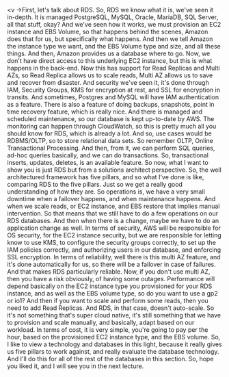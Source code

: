 
<v ->First, let's talk about RDS.</v>
So, RDS we know what it is, we've seen it in-depth.
It is managed PostgreSQL, MySQL,
Oracle, MariaDB, SQL Server, all that stuff, okay?
And we've seen how it works, we must provision
an EC2 instance and EBS Volume,
so that happens behind the scenes,
Amazon does that for us,
but specifically what happens.
And then we tell Amazon the instance type we want,
and the EBS Volume type and size, and all these things.
And then, Amazon provides us a database where to go.
Now, we don't have direct access
to this underlying EC2 instance,
but this is what happens in the back-end.
Now this has support for Read Replicas and Multi AZs,
so Read Replica allows us to scale reads,
Multi AZ allows us to save and recover from disaster.
And security we've seen it, it's done through IAM,
Security Groups, KMS for encryption at rest,
and SSL for encryption in transits.
And sometimes, Postgres and MySQL will have
IAM authentication as a feature.
There is also a feature of doing backups,
snapshots, point in time recovery feature,
which is really nice.
And there is managed and scheduled maintenance,
so our database is kept up-to-date by AWS.
The monitoring can happen through CloudWatch,
so this is pretty much all you should know
for RDS, which is already a lot.
And so, use cases would be RDBMS/OLTP,
so to store relational data sets.
So remember OLTP, Online Transactional Processing.
And then, from it, we can perform SQL queries,
ad-hoc queries basically, and we can do transactions.
So, transactional inserts, updates,
deletes, is an available feature.
So now, what I want to show you is just RDS
but from a solutions architect perspective.
So, the well architectured framework
has five pillars, and so what I've done is like,
comparing RDS to the five pillars.
Just so we get a really good understanding
of how they are.
So operations is, we have a very small downtime
when a failover happens, and when maintenance happens.
And when we scale reads, or EC2 instance,
and EBS restore that implies manual intervention.
So that means that we still have
to do a few operations on our RDS databases.
And then when there is a change,
maybe we have to do an application change as well.
In terms of security, AWS will be responsible
for OS security, for the EC2 instance security,
but we are responsible for letting know to use KMS,
to configure the security groups correctly,
to set up the IAM policies correctly,
and authorizing users in our database,
and enforcing SSL encryption.
In terms of reliability, well there is this
multi AZ feature, and it's done automatically for us,
so there will be a failover in case of failures.
And that makes RDS particularly reliable.
Now, if you don't use multi AZ,
then you have a risk obviously, of having some outages.
Performance will depend basically on the
EC2 instance type you provisioned for your RDS instance,
and as well as the EBS volume type,
so do you want to use a gp2 or io1?
And then if you want to scale and perform some reads,
then you need to add Read Replicas.
And RDS, in that case, doesn't auto-scale.
So it's not something that's super cloud native,
it's still something that we have to provision
and scale manually, and basically,
adapt based on our workload.
In terms of cost, it is very simple,
you're going to pay per the hour,
based on the provisioned EC2 instance type,
and the EBS volume.
So, I like to view a technology and databases
in this light, because it really
gives us five pillars to work against,
and really evaluate the database technology.
And I'll do this for all of the rest
of the databases in this section.
So, hope you liked it, and I will
see you in the next lecture.